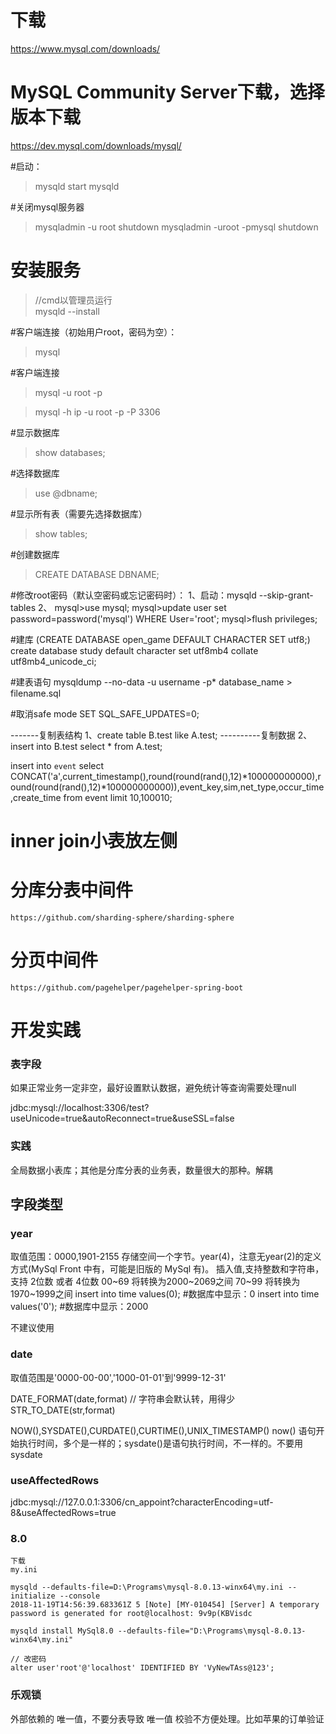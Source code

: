 # 下载

https://www.mysql.com/downloads/
# MySQL Community Server下载，选择版本下载
https://dev.mysql.com/downloads/mysql/

#启动：
>mysqld
>start mysqld

#关闭mysql服务器
>mysqladmin -u root shutdown
>mysqladmin -uroot -pmysql shutdown

# 安装服务
> //cmd以管理员运行  
> mysqld --install

#客户端连接（初始用户root，密码为空）：
>mysql

#客户端连接
>mysql -u root -p

>mysql -h ip -u root -p -P 3306

#显示数据库
>show databases;

#选择数据库
>use @dbname;

#显示所有表（需要先选择数据库）
>show tables;

#创建数据库
>CREATE DATABASE DBNAME;


#修改root密码（默认空密码或忘记密码时）：
1、启动：mysqld --skip-grant-tables
2、
mysql>use mysql;
mysql>update user set password=password('mysql') WHERE User='root'; 
mysql>flush privileges;

#建库
(CREATE DATABASE open_game DEFAULT CHARACTER SET utf8;)
create database study default character set utf8mb4 collate utf8mb4_unicode_ci;

#建表语句
mysqldump --no-data -u username -p* database_name > filename.sql

#取消safe mode
SET SQL_SAFE_UPDATES=0;

-------复制表结构
1、create table B.test like A.test;
----------复制数据
2、insert into B.test select * from A.test;

insert into `event` select CONCAT('a',current_timestamp(),round(round(rand(),12)*100000000000),round(round(rand(),12)*100000000000)),event_key,sim,net_type,occur_time,create_time from event limit 10,100010;

# inner join小表放左侧


# 分库分表中间件

```
https://github.com/sharding-sphere/sharding-sphere
```

# 分页中间件

```
https://github.com/pagehelper/pagehelper-spring-boot
```
# 开发实践

### 表字段
如果正常业务一定非空，最好设置默认数据，避免统计等查询需要处理null

jdbc:mysql://localhost:3306/test?useUnicode=true&autoReconnect=true&useSSL=false

### 实践

全局数据小表库；其他是分库分表的业务表，数量很大的那种。解耦

## 字段类型

### year

取值范围：0000,1901-2155
存储空间一个字节。year(4)，注意无year(2)的定义方式(MySql Front 中有，可能是旧版的 MySql 有)。
插入值,支持整数和字符串，支持 2位数 或者 4位数
00~69 将转换为2000~2069之间
70~99 将转换为1970~1999之间
insert into time values(0);  #数据库中显示：0
insert into time values('0'); #数据库中显示：2000

不建议使用

### date

取值范围是'0000-00-00','1000-01-01'到'9999-12-31'

DATE_FORMAT(date,format) 
// 字符串会默认转，用得少
STR_TO_DATE(str,format)  

NOW(),SYSDATE(),CURDATE(),CURTIME(),UNIX_TIMESTAMP() 
now() 语句开始执行时间，多个是一样的；sysdate()是语句执行时间，不一样的。不要用sysdate

### useAffectedRows
jdbc:mysql://127.0.0.1:3306/cn_appoint?characterEncoding=utf-8&useAffectedRows=true

### 8.0

```
下载
my.ini

mysqld --defaults-file=D:\Programs\mysql-8.0.13-winx64\my.ini --initialize --console
2018-11-19T14:56:39.683361Z 5 [Note] [MY-010454] [Server] A temporary password is generated for root@localhost: 9v9p(KBVisdc

mysqld install MySql8.0 --defaults-file="D:\Programs\mysql-8.0.13-winx64\my.ini"

// 改密码
alter user'root'@'localhost' IDENTIFIED BY 'VyNewTAss@123'; 

```

### 乐观锁

外部依赖的 唯一值，不要分表导致 唯一值 校验不方便处理。比如苹果的订单验证
